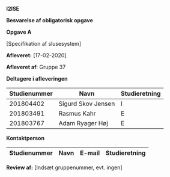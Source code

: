 **I2ISE**

<!-- <p style="text-align: center;"> -->
**Besvarelse af obligatorisk opgave**

**Opgave A**

\[Specifikation af slusesystem\]

**Afleveret:** \[17-02-2020\]

**Afleveret af**:  Gruppe 37


**Deltagere i afleveringen**

  |Studienummer  | Navn                 |Studieretning |
  |--------------| -------------------- |---------------|
  |201804402     | Sigurd Skov Jensen   |I|
  |201803491     | Rasmus Kahr          |E|
  |201803767     | Adam Ryager Høj      |E|

**Kontaktperson**

  |Studienummer   |Navn   |E-mail  | Studieretning  |
  |-------------- |------ |--------| ---------------|
                  

**Review af:** \[Indsæt gruppenummer, evt. ingen\]
